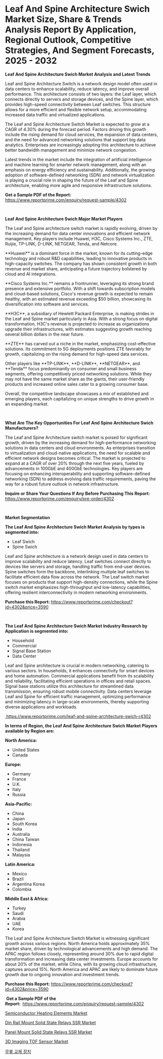 <p><h1>Leaf And Spine Architecture Swich Market Size, Share & Trends Analysis Report By Application, Regional Outlook, Competitive Strategies, And Segment Forecasts, 2025 - 2032</h1></p><p><strong>Leaf And Spine Architecture Swich Market Analysis and Latest Trends</strong></p>
<p><p>Leaf and Spine Architecture Switch is a network design model often used in data centers to enhance scalability, reduce latency, and improve overall performance. This architecture consists of two layers: the Leaf layer, which connects directly to servers and storage devices, and the Spine layer, which provides high-speed connectivity between Leaf switches. This structure allows for a more efficient and flexible network setup, accommodating increased data traffic and virtualized applications.</p><p>The Leaf and Spine Architecture Switch Market is expected to grow at a CAGR of 4.30% during the forecast period. Factors driving this growth include the rising demand for cloud services, the expansion of data centers, and the need for advanced networking solutions that support big data analytics. Enterprises are increasingly adopting this architecture to achieve better bandwidth management and minimize network congestion. </p><p>Latest trends in the market include the integration of artificial intelligence and machine learning for smarter network management, along with an emphasis on energy efficiency and sustainability. Additionally, the growing adoption of software-defined networking (SDN) and network virtualization is playing a crucial role in shaping the future of the Leaf and Spine architecture, enabling more agile and responsive infrastructure solutions.</p></p>
<p><strong>Get a Sample PDF of the Report:&nbsp;</strong> <a href="https://www.reportprime.com/enquiry/request-sample/4302?utm_campaign=38&utm_medium=2&utm_source=Github&utm_content=ia&utm_term=19032025&utm_id=leaf-and-spine-architecture-swich">https://www.reportprime.com/enquiry/request-sample/4302</a></p>
<p>&nbsp;</p>
<p><strong>Leaf And Spine Architecture Swich Major Market Players</strong></p>
<p><p>The Leaf and Spine architecture switch market is rapidly evolving, driven by the increasing demand for data center innovations and efficient network management. Key players include Huawei, H3C, Cisco Systems Inc., ZTE, Ruijie, TP-LINK, D-LINK, NETGEAR, Tenda, and Netcore.</p><p>**Huawei** is a dominant force in the market, known for its cutting-edge technology and robust R&D capabilities, leading to innovative products in high-capacity switches. The company has shown consistent growth in both revenue and market share, anticipating a future trajectory bolstered by cloud and AI integrations.</p><p>**Cisco Systems Inc.** remains a frontrunner, leveraging its strong brand presence and extensive portfolio. With a shift towards subscription models and cloud-based solutions, Cisco's revenue growth is expected to remain healthy, with an estimated revenue exceeding $50 billion, showcasing its diversification into software and services.</p><p>**H3C**, a subsidiary of Hewlett Packard Enterprise, is making strides in the Leaf and Spine market particularly in Asia. With a strong focus on digital transformation, H3C's revenue is projected to increase as organizations upgrade their infrastructures, with estimates suggesting growth reaching several billion dollars in the near future.</p><p>**ZTE** has carved out a niche in the market, emphasizing cost-effective solutions. Its commitment to 5G deployments positions ZTE favorably for growth, capitalizing on the rising demand for high-speed data services.</p><p>Other players like **TP-LINK**, **D-LINK**, **NETGEAR**, and **Tenda** focus predominantly on consumer and small business segments, offering competitively priced networking solutions. While they may not have the same market share as the giants, their user-friendly products and increased online sales cater to a growing consumer base.</p><p>Overall, the competitive landscape showcases a mix of established and emerging players, each capitalizing on unique strengths to drive growth in an expanding market.</p></p>
<p>&nbsp;</p>
<p><strong>What Are The Key Opportunities For Leaf And Spine Architecture Swich Manufacturers?</strong></p>
<p><p>The Leaf and Spine Architecture switch market is poised for significant growth, driven by the increasing demand for high-performance networking solutions in data centers and cloud environments. As enterprises transition to virtualization and cloud-native applications, the need for scalable and efficient network designs becomes critical. The market is projected to expand at a CAGR of over 20% through the next five years, fueled by advancements in 100GbE and 400GbE technologies. Key players are focusing on enhancing interoperability and supporting software-defined networking (SDN) to address evolving data traffic requirements, paving the way for a robust future outlook in network infrastructure.</p></p>
<p><strong>Inquire or Share Your Questions If Any Before Purchasing This Report:</strong> <a href="https://www.reportprime.com/enquiry/pre-order/4302?utm_campaign=38&utm_medium=2&utm_source=Github&utm_content=ia&utm_term=19032025&utm_id=leaf-and-spine-architecture-swich">https://www.reportprime.com/enquiry/pre-order/4302</a></p>
<p>&nbsp;</p>
<p><strong>Market Segmentation</strong></p>
<p><strong>The Leaf And Spine Architecture Swich Market Analysis by types is segmented into:</strong></p>
<p><ul><li>Leaf Swich</li><li>Spine Swich</li></ul></p>
<p><p>Leaf and Spine architecture is a network design used in data centers to improve scalability and reduce latency. Leaf switches connect directly to devices like servers and storage, handling traffic from end-user devices. Spine switches form the backbone, interlinking multiple leaf switches to facilitate efficient data flow across the network. The Leaf switch market focuses on products that support high-density connections, while the Spine switch market emphasizes high-throughput and low-latency capabilities, offering resilient interconnectivity in modern networking environments.</p></p>
<p><strong>Purchase this Report:&nbsp;</strong><a href="https://www.reportprime.com/checkout?id=4302&price=3590&utm_campaign=38&utm_medium=2&utm_source=Github&utm_content=ia&utm_term=19032025&utm_id=leaf-and-spine-architecture-swich">https://www.reportprime.com/checkout?id=4302&price=3590</a></p>
<p>&nbsp;</p>
<p><strong>The Leaf And Spine Architecture Swich Market Industry Research by Application is segmented into:</strong></p>
<p><ul><li>Household</li><li>Commercial</li><li>Signal Base Station</li><li>Data Center</li></ul></p>
<p><p>Leaf and Spine architecture is crucial in modern networking, catering to various sectors. In households, it enhances connectivity for smart devices and home automation. Commercial applications benefit from its scalability and reliability, facilitating efficient operations in offices and retail spaces. Signal base stations utilize this architecture for streamlined data transmission, ensuring robust mobile connectivity. Data centers leverage Leaf and Spine for efficient traffic management, optimizing performance and minimizing latency in large-scale environments, thereby supporting diverse applications and workloads.</p></p>
<p><a href="https://www.reportprime.com/leaf-and-spine-architecture-swich-r4302?utm_campaign=38&utm_medium=2&utm_source=Github&utm_content=ia&utm_term=19032025&utm_id=leaf-and-spine-architecture-swich">&nbsp;https://www.reportprime.com/leaf-and-spine-architecture-swich-r4302</a></p>
<p><strong>In terms of Region, the Leaf And Spine Architecture Swich Market Players available by Region are:</strong></p>
<p>
    <p> <strong> North America: </strong>
        <ul>
            <li>United States</li>
            <li>Canada</li>
        </ul>
        </p> 
    <p> <strong> Europe: </strong>
        <ul>
            <li>Germany</li>
            <li>France</li>
            <li>U.K.</li>
            <li>Italy</li>
            <li>Russia</li>
        </ul>
        </p> 
    <p> <strong> Asia-Pacific: </strong>
        <ul>
            <li>China</li>
            <li>Japan</li>
            <li>South Korea</li>
            <li>India</li>
            <li>Australia</li>
            <li>China Taiwan</li>
            <li>Indonesia</li>
            <li>Thailand</li>
            <li>Malaysia</li>
        </ul>
        </p> 
    <p> <strong> Latin America: </strong>
        <ul>
            <li>Mexico</li>
            <li>Brazil</li>
            <li>Argentina Korea</li>
            <li>Colombia</li>
        </ul>
        </p> 
    <p> <strong> Middle East & Africa: </strong>
        <ul>
            <li>Turkey</li>
            <li>Saudi</li>
            <li>Arabia</li>
            <li>UAE</li>
            <li>Korea</li>
        </ul>
    </p>
    </p>
<p><p>The Leaf and Spine Architecture Switch Market is witnessing significant growth across various regions. North America holds approximately 35% market share, driven by technological advancements and high demand. The APAC region follows closely, representing around 30% due to rapid digital transformation and increasing data center investments. Europe accounts for about 20% of the market, while China, with its growing cloud infrastructure, captures around 15%. North America and APAC are likely to dominate future growth due to ongoing innovation and investment trends.</p></p>
<p><strong>Purchase this Report: </strong><a href="https://www.reportprime.com/checkout?id=4302&price=3590&utm_campaign=38&utm_medium=2&utm_source=Github&utm_content=ia&utm_term=19032025&utm_id=leaf-and-spine-architecture-swich">https://www.reportprime.com/checkout?id=4302&price=3590</a></p>
<p>&nbsp;<strong>Get a Sample PDF of the Report:&nbsp;&nbsp;</strong><a href="https://www.reportprime.com/enquiry/request-sample/4302?utm_campaign=38&utm_medium=2&utm_source=Github&utm_content=ia&utm_term=19032025&utm_id=leaf-and-spine-architecture-swich">https://www.reportprime.com/enquiry/request-sample/4302</a></p>
<p><strong></strong></p>
<p><p><a href="https://github.com/nabadeneme/Market-Research-Report-List-1/blob/main/semiconductor-heating-elements-market.md?utm_campaign=38&utm_medium=2&utm_source=Github&utm_content=ia&utm_term=19032025&utm_id=leaf-and-spine-architecture-swich">Semiconductor Heating Elements Market</a></p><p><a href="https://github.com/maclarensidney/Market-Research-Report-List-1/blob/main/din-rail-mount-solid-state-relays-ssr-market.md?utm_campaign=38&utm_medium=2&utm_source=Github&utm_content=ia&utm_term=19032025&utm_id=leaf-and-spine-architecture-swich">Din Rail Mount Solid State Relays SSR Market</a></p><p><a href="https://github.com/DianaWilson796/Market-Research-Report-List-1/blob/main/panel-mount-solid-state-relays-ssr-market.md?utm_campaign=38&utm_medium=2&utm_source=Github&utm_content=ia&utm_term=19032025&utm_id=leaf-and-spine-architecture-swich">Panel Mount Solid State Relays SSR Market</a></p><p><a href="https://github.com/ovtkosle/Market-Research-Report-List-1/blob/main/3d-imaging-tof-sensor-market.md?utm_campaign=38&utm_medium=2&utm_source=Github&utm_content=ia&utm_term=19032025&utm_id=leaf-and-spine-architecture-swich">3D Imaging TOF Sensor Market</a></p><p><a href="https://github.com/laholand/Market-Research-Report-List-7/blob/main/292683847417.md?utm_campaign=38&utm_medium=2&utm_source=Github&utm_content=ia&utm_term=19032025&utm_id=leaf-and-spine-architecture-swich">무릎 교체 장치</a></p></p>